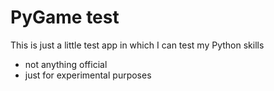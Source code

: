 # PyGame test

This is just a little test app in which I can test my Python skills

- not anything official
- just for experimental purposes